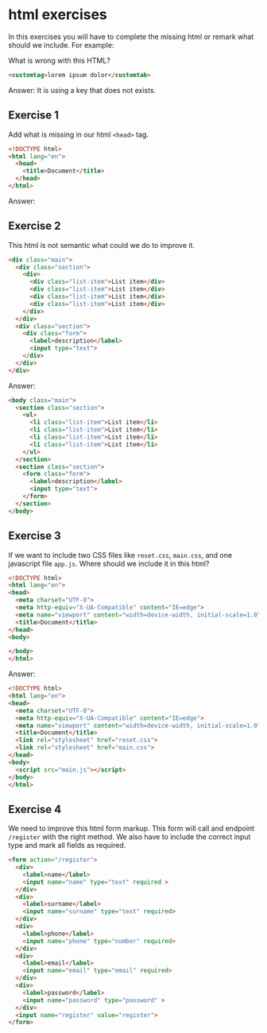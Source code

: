# html exercises

In this exercises you will have to complete the missing html or remark what should we include. For example:

What is wrong with this HTML?

```html
<customtag>lorem ipsum dolor</customtab>
```

Answer: It is using a key that does not exists.

## Exercise 1

Add what is missing in our html `<head>` tag.

```html
<!DOCTYPE html>
<html lang="en">
  <head>
    <title>Document</title>
  </head>
</html>
```

Answer: 
  <meta charset="UTF-8">
  <meta http-equiv="X-UA-Compatible" content="IE=edge">
  <meta name="viewport" content="width=device-width, initial-scale=1.0">


## Exercise 2

This html is not semantic what could we do to improve it.

```html
<div class="main">
  <div class="section">
    <div>
      <div class="list-item">List item</div>
      <div class="list-item">List item</div>
      <div class="list-item">List item</div>
      <div class="list-item">List item</div>
    </div>
  </div>
  <div class="section">
    <div class="form">
      <label>description</label>
      <input type="text">
    </div>
  </div>
</div>
```
Answer:

```html
<body class="main">
  <section class="section">
    <ul>
      <li class="list-item">List item</li>
      <li class="list-item">List item</li>
      <li class="list-item">List item</li>
      <li class="list-item">List item</li>
    </ul>
  </section>
  <section class="section">
    <form class="form">
      <label>description</label>
      <input type="text">
    </form>
  </section>
</body>
```

## Exercise 3

If we want to include two CSS files like `reset.css`, `main.css`, and one javascript file `app.js`. Where should we include it in this html?

```html
<!DOCTYPE html>
<html lang="en">
<head>
  <meta charset="UTF-8">
  <meta http-equiv="X-UA-Compatible" content="IE=edge">
  <meta name="viewport" content="width=device-width, initial-scale=1.0">
  <title>Document</title>
</head>
<body>

</body>
</html>
```

Answer:
```html
<!DOCTYPE html>
<html lang="en">
<head>
  <meta charset="UTF-8">
  <meta http-equiv="X-UA-Compatible" content="IE=edge">
  <meta name="viewport" content="width=device-width, initial-scale=1.0">
  <title>Document</title>
  <link rel="stylesheet" href="reset.css">
  <link rel="stylesheet" href="main.css">
</head>
<body>
  <script src="main.js"></script>
</body>
</html>
```

## Exercise 4

We need to improve this html form markup. This form will call and endpoint `/register` with the right method. We also have to include the correct input type and mark all fields as required.

```html
<form action="/register">
  <div>
    <label>name</label>
    <input name="name" type="text" required >
  </div>
  <div>
    <label>surname</label>
    <input name="surname" type="text" required>
  </div>
  <div>
    <label>phone</label>
    <input name="phone" type="number" required>
  </div>
  <div>
    <label>email</label>
    <input name="email" type="email" required>
  </div>
  <div>
    <label>password</label>
    <input name="password" type="password" >
  </div>
  <input name="register" value="register">
</form>
```
